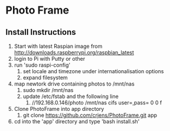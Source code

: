Photo Frame
=====


Install Instructions
--------------------
1. Start with latest Raspian image from http://downloads.raspberrypi.org/raspbian_latest
2. login to Pi with Putty or other 
3. run 'sudo raspi-config' 
	1. set locale and timezone under internationalisation options
	2. expand filesystem
4. map newtork drive containing photos to /mnt/nas
	1. sudo mkdir /mnt/nas
	2. update /etc/fstab and the following line
		1. //192.168.0.146/photo /mnt/nas cifs user=<user>,pass=<password> 0 0 f
4. Clone PhotoFrame into app directory
	1. git clone https://github.com/crjens/PhotoFrame.git app
5. cd into the 'app' directory and type 'bash install.sh'

